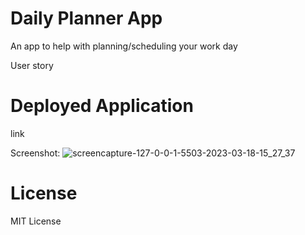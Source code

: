 # Daily Planner App
An app to help with planning/scheduling your work day 

User story

# Deployed Application
link

Screenshot:
![screencapture-127-0-0-1-5503-2023-03-18-15_27_37](https://user-images.githubusercontent.com/119815093/226115370-fc929bb7-f36e-439e-beae-2316eca35a38.png)

# License
MIT License
